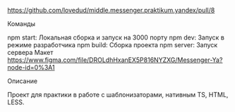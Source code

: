 https://github.com/lovedud/middle.messenger.praktikum.yandex/pull/8

Команды

npm start: Локальная сборка и запуск на 3000 порту
npm dev: Запуск в режиме разработчика
npm build: Сборка проекта
npm server: Запуск сервера
Макет https://www.figma.com/file/DROLdhHxanEX5P816NYZXG/Messenger-Ya?node-id=0%3A1

Описание

Проект для практики в работе с шаблонизаторами, нативным TS, HTML, LESS.  
